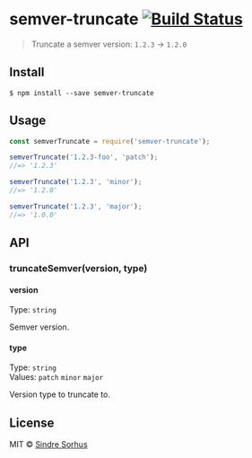 # semver-truncate [![Build Status](https://travis-ci.org/sindresorhus/semver-truncate.svg?branch=master)](https://travis-ci.org/sindresorhus/semver-truncate)

> Truncate a semver version: `1.2.3` → `1.2.0`


## Install

```
$ npm install --save semver-truncate
```


## Usage

```js
const semverTruncate = require('semver-truncate');

semverTruncate('1.2.3-foo', 'patch');
//=> '1.2.3'

semverTruncate('1.2.3', 'minor');
//=> '1.2.0'

semverTruncate('1.2.3', 'major');
//=> '1.0.0'
```


## API

### truncateSemver(version, type)

#### version

Type: `string`

Semver version.

#### type

Type: `string`  
Values: `patch` `minor` `major`

Version type to truncate to.


## License

MIT © [Sindre Sorhus](https://sindresorhus.com)
